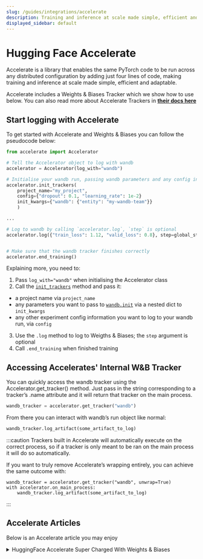 ```yaml
---
slug: /guides/integrations/accelerate
description: Training and inference at scale made simple, efficient and adaptable
displayed_sidebar: default
---
```


# Hugging Face Accelerate

Accelerate is a library that enables the same PyTorch code to be run across any distributed configuration by adding just four lines of code, making training and inference at scale made simple, efficient and adaptable.

Accelerate includes a Weights & Biases Tracker which we show how to use below. You can also read more about Accelerate Trackers in **[their docs here](https://huggingface.co/docs/accelerate/main/en/usage_guides/tracking)**

## Start logging with Accelerate

To get started with Accelerate and Weights & Biases you can follow the pseudocode below:

```python
from accelerate import Accelerator

# Tell the Accelerator object to log with wandb
accelerator = Accelerator(log_with="wandb")

# Initialise your wandb run, passing wandb parameters and any config information
accelerator.init_trackers(
    project_name="my_project", 
    config={"dropout": 0.1, "learning_rate": 1e-2}
    init_kwargs={"wandb": {"entity": "my-wandb-team"}}
    )

...

# Log to wandb by calling `accelerator.log`, `step` is optional
accelerator.log({"train_loss": 1.12, "valid_loss": 0.8}, step=global_step)


# Make sure that the wandb tracker finishes correctly
accelerator.end_training()
```

Explaining more, you need to:
1. Pass `log_with="wandb"` when initialising the Accelerator class
2. Call the [`init_trackers`](https://huggingface.co/docs/accelerate/main/en/package_reference/accelerator#accelerate.Accelerator.init_trackers) method and pass it:
- a project name via `project_name`
- any parameters you want to pass to [`wandb.init`](https://docs.wandb.ai/ref/python/init) via a nested dict to `init_kwargs`
- any other experiment config information you want to log to your wandb run, via `config`
3. Use the `.log` method to log to Weigths & Biases; the `step` argument is optional
4. Call `.end_training` when finished training

## Accessing Accelerates' Internal W&B Tracker

You can quickly access the wandb tracker using the Accelerator.get_tracker() method. Just pass in the string corresponding to a tracker’s .name attribute and it will return that tracker on the main process.

```python
wandb_tracker = accelerator.get_tracker("wandb")

```
From there you can interact with wandb’s run object like normal:

```python
wandb_tracker.log_artifact(some_artifact_to_log)
```

:::caution
Trackers built in Accelerate will automatically execute on the correct process, so if a tracker is only meant to be ran on the main process it will do so automatically.

If you want to truly remove Accelerate’s wrapping entirely, you can achieve the same outcome with:

```
wandb_tracker = accelerator.get_tracker("wandb", unwrap=True)
with accelerator.on_main_process:
    wandb_tracker.log_artifact(some_artifact_to_log)
```
:::

## Accelerate Articles
Below is an Accelerate article you may enjoy

<details>

<summary>HuggingFace Accelerate Super Charged With Weights & Biases</summary>

* In this article, we'll look at what HuggingFace Accelerate has to offer and how simple it is to perform distributed training and evaluation, while logging results to Weights & Biases

Read the full report [here](https://wandb.ai/gladiator/HF%20Accelerate%20+%20W&B/reports/Hugging-Face-Accelerate-Super-Charged-with-Weights-Biases--VmlldzoyNzk3MDUx?utm_source=docs&utm_medium=docs&utm_campaign=accelerate-docs).
</details>
